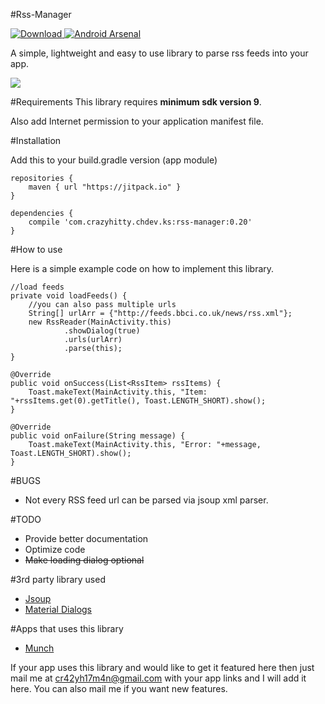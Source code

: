 #Rss-Manager

[ ![Download](https://api.bintray.com/packages/cr42yh17m4n/maven/rss-manager/images/download.svg) ](https://bintray.com/cr42yh17m4n/maven/rss-manager/_latestVersion)
[![Android Arsenal](https://img.shields.io/badge/Android%20Arsenal-Rss--Manager-brightgreen.svg?style=flat)](http://android-arsenal.com/details/1/2954)

A simple, lightweight and easy to use library to parse rss feeds into your app.

![](http://i.imgur.com/r13X3HT.png)

#Requirements
This library requires <b>minimum sdk version 9</b>. 

Also add Internet permission to your application manifest file.

#Installation

Add this to your build.gradle version (app module)

```
repositories {
    maven { url "https://jitpack.io" }
}

dependencies {
    compile 'com.crazyhitty.chdev.ks:rss-manager:0.20'
}
```

#How to use

Here is a simple example code on how to implement this library.

    //load feeds
    private void loadFeeds() {
        //you can also pass multiple urls
        String[] urlArr = {"http://feeds.bbci.co.uk/news/rss.xml"};
        new RssReader(MainActivity.this)
                .showDialog(true)
                .urls(urlArr)
                .parse(this);
    }
    
    @Override
    public void onSuccess(List<RssItem> rssItems) {
        Toast.makeText(MainActivity.this, "Item: "+rssItems.get(0).getTitle(), Toast.LENGTH_SHORT).show();
    }

    @Override
    public void onFailure(String message) {
        Toast.makeText(MainActivity.this, "Error: "+message, Toast.LENGTH_SHORT).show();
    }
    
#BUGS

* Not every RSS feed url can be parsed via jsoup xml parser.
    
#TODO

* Provide better documentation
* Optimize code
* ~~Make loading dialog optional~~

#3rd party library used

* [Jsoup](https://github.com/jhy/jsoup/)
* [Material Dialogs](https://github.com/afollestad/material-dialogs)

#Apps that uses this library

* [Munch](https://github.com/crazyhitty/Munch)

If your app uses this library and would like to get it featured here then just mail me at cr42yh17m4n@gmail.com with your app links and I will add it here. You can also mail me if you want new features.
